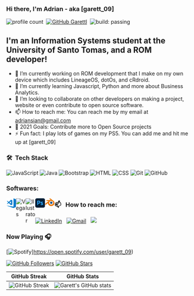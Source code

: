 ### Hi there, I'm Adrian - aka [garett_09] 

![profile count](https://komarev.com/ghpvc/?username=garett09&color=red)&nbsp;
[![GitHub Garettl](https://img.shields.io/github/followers/garett09?label=follow&style=social)](https://github.com/garett09)&nbsp;
![build: passing](https://img.shields.io/badge/build-passing-success)

## I'm an Information Systems student at the University of Santo Tomas, and a ROM developer!
- 🔭 I’m currently working on  ROM development that I make on my own device which includes LineageOS, dotOs, and cRdroid.
- 🌱 I’m currently learning Javascript, Python and more about Business Analytics.
- 👯 I’m looking to collaborate on other developers on making a project, website or even contribute to open source software.
- 📫 How to reach me: You can reach me by my email at adriansian@gmail.com  
- 🥅 2021 Goals: Contribute more to Open Source projects
- ⚡ Fun fact:  I play lots of games on my PS5. You can add me and hit me up at [garett_09]

### 🛠 &nbsp;Tech Stack

![JavaScript](https://img.shields.io/badge/-JavaScript-05122A?style=flat&logo=javascript)
![Java](https://img.shields.io/badge/-Java-05122A?style=flat&logo=Java&logoColor=FFA518)
![Bootstrap](https://img.shields.io/badge/-Bootstrap-05122A?style=flat&logo=bootstrap&logoColor=563D7C)
![HTML](https://img.shields.io/badge/-HTML-05122A?style=flat&logo=HTML5)
![CSS](https://img.shields.io/badge/-CSS-05122A?style=flat&logo=CSS3&logoColor=1572B6)
![Git](https://img.shields.io/badge/-Git-05122A?style=flat&logo=git)
![GitHub](https://img.shields.io/badge/-GitHub-05122A?style=flat&logo=github)

### Softwares:

<img align="left" alt="Visual Studio Code" width="26px" src="https://raw.githubusercontent.com/github/explore/80688e429a7d4ef2fca1e82350fe8e3517d3494d/topics/visual-studio-code/visual-studio-code.png" />
<a href="https://www.vegascreativesoftware.com/us/vegas-pro/" target="_blank"> <img align="left" alt="Vegas" width="26px" src="https://upload.wikimedia.org/wikipedia/commons/thumb/3/39/Vegas_Pro_15.0.png/900px-Vegas_Pro_15.0.png"/> </a> 
<a href="https://powerbi.microsoft.com/en-us/" target="_blank"> <img align="left" alt="Illustrator" width="26px" src="https://img.icons8.com/color/452/power-bi.png"/> </a> 
<a href="https://www.photoshop.com/en" target="_blank"> <img align="left" alt="Photoshop" width="26px" src="https://github.com/Aakarsh-B/trying-repos/blob/master/photoshop.png?raw=true"/> </a>
<a href="https://www.blender.org" target="_blank"> <img align="left" alt="Photoshop" width="26px" src="https://github.com/Aakarsh-B/trying-repos/blob/master/blender.png?raw=true"/> </a>

### 📫 &nbsp; How to reach me:

<a href="https://www.linkedin.com/in/adrian-garett-sian-766775159/"><img alt="LinkedIn" src="https://img.shields.io/badge/linkedin%20-%230077B5.svg?&style=flat&logo=linkedin&logoColor=white"/></a> &nbsp;
<a href="mailto:adriansian@gmail.com"><img alt="Gmail" src="https://img.shields.io/badge/Gmail-D14836?style=flat&logo=gmail&logoColor=white" /></a> &nbsp;
<a href="https://instagram.com/adriansian"><img src="https://img.shields.io/badge/-@adriansian_-E4405F?style=flat&logo=Instagram&logoColor=white"/></a> &nbsp;

### Now Playing 🎧

[![Spotify](https://github-readme-remake.vercel.app/api/spotify)]https://open.spotify.com/user/garett_09)

[![GitHub Followers](https://img.shields.io/github/followers/garett09?label=Followers)](https://vineelsai.me)
[![GitHub Stars](https://img.shields.io/github/stars/garett09?label=Stars)](https://vineelsai.me)

 GitHub Streak | GitHub Stats|
| ----|-----|
| ![GitHub Streak](https://github-readme-streak-stats.herokuapp.com/?user=garett09&theme=light) | ![Garett's GitHub stats](https://github-readme-stats.vercel.app/api?username=garett09&show_icons=true)


<!--
**garett09/garett09** is a ✨ _special_ ✨ repository because its `README.md` (this file) appears on your GitHub profile.

Here are some ideas to get you started:

- 🔭 I’m currently working on ...
- 🌱 I’m currently learning ...
- 👯 I’m looking to collaborate on ...
- 🤔 I’m looking for help with ...
- 💬 Ask me about ...
- 📫 How to reach me: ...
- 😄 Pronouns: ...
- ⚡ Fun fact: ...
-->

[twitter]: https://twitter.com/adriaansian
[youtube]: https://youtube.com/TheGarettShow
[instagram]: https://instagram.com/adriansian
[linkedin]: https://www.linkedin.com/in/adrian-garett-sian-766775159